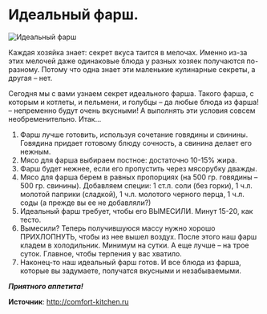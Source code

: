 # Идеальный фарш.
![Идеальный фарш](/images/Kulinar/Myaso/farsh_ideal.jpg 'Идеальный фарш')

Каждая хозяйка знает: секрет вкуса таится в мелочах. Именно из-за этих мелочей даже одинаковые блюда у разных хозяек получаются по-разному. Потому что одна знает эти маленькие кулинарные секреты, а другая – нет.

Сегодня мы с вами узнаем секрет идеального фарша. Такого фарша, с которым и котлеты, и пельмени, и голубцы – да любые блюда из фарша! – непременно будут очень вкусными! А выполнять эти условия совсем необременительно. Итак…

1. Фарш лучше готовить, используя сочетание говядины и свинины. Говядина придает готовому блюду сочность, а свинина делает его нежным.
2. Мясо для фарша выбираем постное: достаточно 10-15% жира.
3. Фарш будет нежнее, если его пропустить через мясорубку дважды.
4. Мясо для фарша берем в равных пропорциях (на 500 гр. говядины – 500 гр. свинины). Добавляем специи: 1 ст.л. соли (без горки), 1 ч.л. молотой паприки (сладкой), 1 ч.л. молотого черного перца, 1 ч.л. соды (а прежде вы ее не добавляли?)
5. Идеальный фарш требует, чтобы его ВЫМЕСИЛИ. Минут 15-20, как тесто.
6. Вымесили? Теперь получившуюся массу нужно хорошо ПРИХЛОПНУТЬ, чтобы из нее вышел воздух. После этого наш фарш кладем в холодильник. Минимум на сутки. А еще лучше – на трое суток. Главное, чтобы терпения у вас хватило.
7. Наконец-то наш идеальный фарш готов. И все блюда из фарша, которые вы задумаете, получатся вкусными и незабываемыми.

_**Приятного аппетита!**_

**Источник**: http://comfort-kitchen.ru
